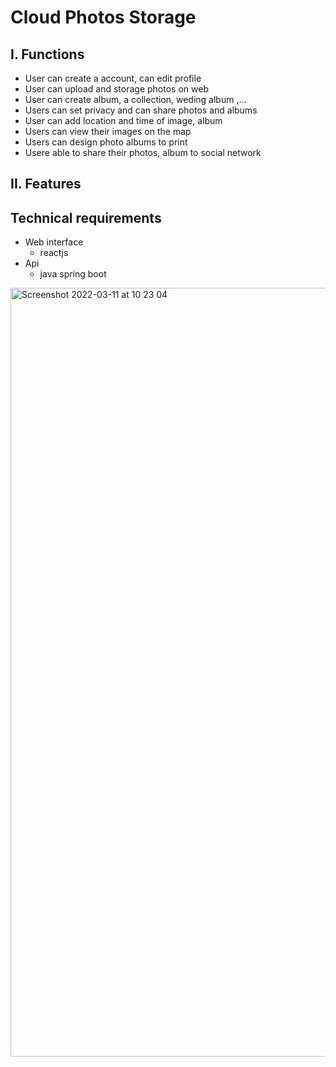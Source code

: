 # Cloud Photos Storage
## I. Functions
- User can create a account, can edit profile
- User can upload and storage photos on web
- User can create album, a collection, weding album ,...
- Users can set privacy and can share photos and albums
- User can add location and time of image, album
- Users can view their images on the map
- Users can design photo albums to print
- Usere able to share their photos, album to social network
## II. Features 

## Technical requirements
- Web interface
	-  reactjs 
- Api
	- java spring boot 

<img width="1230" alt="Screenshot 2022-03-11 at 10 23 04" src="https://user-images.githubusercontent.com/24886736/157839056-820f9da7-68b2-4c86-93c0-dc2e2fdd637d.png">
